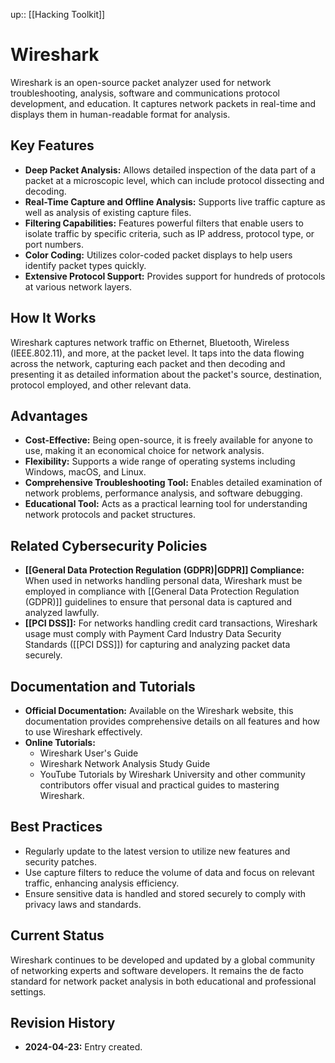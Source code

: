 up:: [[Hacking Toolkit]]
# Wireshark

Wireshark is an open-source packet analyzer used for network troubleshooting, analysis, software and communications protocol development, and education. It captures network packets in real-time and displays them in human-readable format for analysis.

## Key Features

- **Deep Packet Analysis:** Allows detailed inspection of the data part of a packet at a microscopic level, which can include protocol dissecting and decoding.
- **Real-Time Capture and Offline Analysis:** Supports live traffic capture as well as analysis of existing capture files.
- **Filtering Capabilities:** Features powerful filters that enable users to isolate traffic by specific criteria, such as IP address, protocol type, or port numbers.
- **Color Coding:** Utilizes color-coded packet displays to help users identify packet types quickly.
- **Extensive Protocol Support:** Provides support for hundreds of protocols at various network layers.

## How It Works

Wireshark captures network traffic on Ethernet, Bluetooth, Wireless (IEEE.802.11), and more, at the packet level. It taps into the data flowing across the network, capturing each packet and then decoding and presenting it as detailed information about the packet's source, destination, protocol employed, and other relevant data.

## Advantages

- **Cost-Effective:** Being open-source, it is freely available for anyone to use, making it an economical choice for network analysis.
- **Flexibility:** Supports a wide range of operating systems including Windows, macOS, and Linux.
- **Comprehensive Troubleshooting Tool:** Enables detailed examination of network problems, performance analysis, and software debugging.
- **Educational Tool:** Acts as a practical learning tool for understanding network protocols and packet structures.

## Related Cybersecurity Policies

- **[[General Data Protection Regulation (GDPR)|GDPR]] Compliance:** When used in networks handling personal data, Wireshark must be employed in compliance with [[General Data Protection Regulation (GDPR)]] guidelines to ensure that personal data is captured and analyzed lawfully.
- **[[PCI DSS]]:** For networks handling credit card transactions, Wireshark usage must comply with Payment Card Industry Data Security Standards ([[PCI DSS]]) for capturing and analyzing packet data securely.

## Documentation and Tutorials

- **Official Documentation:** Available on the Wireshark website, this documentation provides comprehensive details on all features and how to use Wireshark effectively.
- **Online Tutorials:**
    - Wireshark User's Guide
    - Wireshark Network Analysis Study Guide
    - YouTube Tutorials by Wireshark University and other community contributors offer visual and practical guides to mastering Wireshark.

## Best Practices

- Regularly update to the latest version to utilize new features and security patches.
- Use capture filters to reduce the volume of data and focus on relevant traffic, enhancing analysis efficiency.
- Ensure sensitive data is handled and stored securely to comply with privacy laws and standards.

## Current Status

Wireshark continues to be developed and updated by a global community of networking experts and software developers. It remains the de facto standard for network packet analysis in both educational and professional settings.

## Revision History

- **2024-04-23:** Entry created.